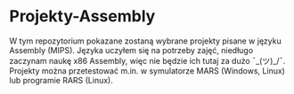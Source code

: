 # Projekty-Assembly
W tym repozytorium pokazane zostaną wybrane projekty pisane w języku Assembly (MIPS). Języka uczyłem się na potrzeby zajęć, niedługo zaczynam naukę x86 Assembly, więc nie będzie ich tutaj za dużo ¯\_(ツ)_/¯.
Projekty można przetestować m.in. w symulatorze MARS (Windows, Linux) lub programie RARS (Linux).
